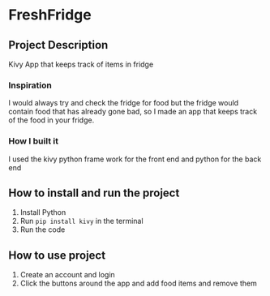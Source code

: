 # FreshFridge
## Project Description
Kivy App that keeps track of items in fridge
### Inspiration
I would always try and check the fridge for food but the fridge would contain food that has already gone bad, so I made an app that keeps track of the food in your fridge.
### How I built it
I used the kivy python frame work for the front end and python for the back end
## How to install and run the project
1. Install Python
2. Run `pip install kivy` in the terminal
3. Run the code
## How to use project
1. Create an account and login
2. Click the buttons around the app and add food items and remove them
